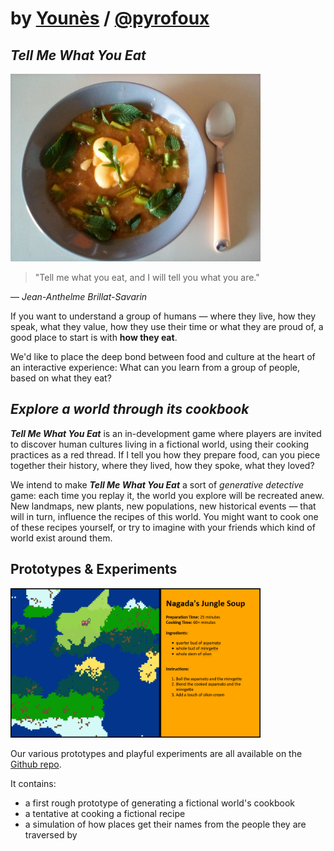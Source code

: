 # by [Younès](https://knivesandpaintbrushes.org/younes) / [@pyrofoux](https://twitter.com/pyrofoux/)

## ***Tell Me What You Eat***


 <img width="400" src="./media/dish_actual_recipe.jpeg" />


> "Tell me what you eat, and I will tell you what you are."

— *Jean-Anthelme Brillat-Savarin*

If you want to understand a group of humans — where they live, how they speak, what they value, how they use their time or what they are proud of, a good place to start is with **how they eat**.

We'd like to place the deep bond between food and culture at the heart of an interactive experience: What can you learn from a group of people, based on what they eat?


## *Explore a world through its cookbook*

***Tell Me What You Eat*** is an in-development game where players are invited to discover human cultures living in a fictional world, using their cooking practices as a red thread. If I tell you how they prepare food, can you piece together their history, where they lived, how they spoke, what they loved?

We intend to make ***Tell Me What You Eat*** a sort of *generative detective* game: each time you replay it, the world you explore will be recreated anew. New landmaps, new plants, new populations, new historical events — that will in turn, influence the recipes of this world. You might want to cook one of these recipes yourself, or try to imagine with your friends which kind of world exist around them.


## Prototypes & Experiments

<img width="400" src="./media/recipe_nagada.png" /> 

Our various prototypes and playful experiments are all available on the [Github repo](https://github.com/Pyrofoux/Tell-Me-What-You-Eat/).

It contains:
- a first rough prototype of generating a fictional world's cookbook
- a tentative at cooking a fictional recipe
- a simulation of how places get their names from the people they are traversed by




